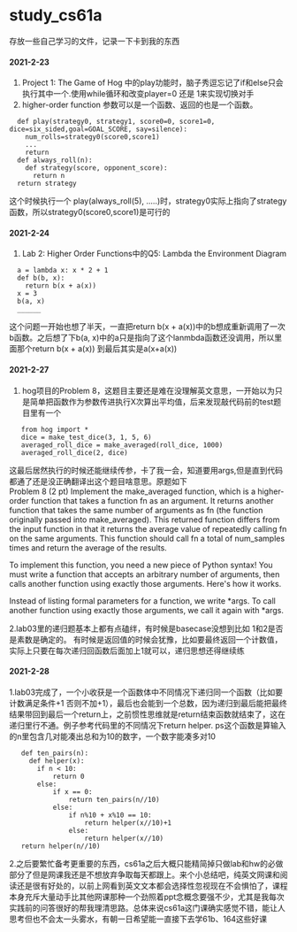 # study_cs61a
存放一些自己学习的文件，记录一下卡到我的东西  
#### 2021-2-23  
  1. Project 1: The Game of Hog 中的play功能时，脑子秀逗忘记了if和else只会执行其中一个.使用while循环和改变player=0 还是 1来实现切换对手  
  2. higher-order function 参数可以是一个函数、返回的也是一个函数。  
  ```
    def play(strategy0, strategy1, score0=0, score1=0, dice=six_sided,goal=GOAL_SCORE, say=silence):
      num_rolls=strategy0(score0,score1)
      ...
      return 
    def always_roll(n):
      def strategy(score, opponent_score):
        return n
    return strategy
  ```
   这个时候执行一个 play(always_roll(5), .....)时，strategy0实际上指向了strategy函数，所以strategy0(score0,score1)是可行的  
#### 2021-2-24  
  1. Lab 2: Higher Order Functions中的Q5: Lambda the Environment Diagram    
  ```
    a = lambda x: x * 2 + 1
    def b(b, x):
      return b(x + a(x))
    x = 3
    b(a, x)
    ______
  ```  
  这个问题一开始也想了半天，一直把return b(x + a(x))中的b想成重新调用了一次b函数。之后想了下b(a, x)中的a只是指向了这个lanmbda函数还没调用，所以里面那个return b(x + a(x))
  到最后其实是a(x+a(x))  
#### 2021-2-27  
  1. hog项目的Problem 8，这题目主要还是难在没理解英文意思，一开始以为只是简单把函数作为参数传进执行X次算出平均值，后来发现敲代码前的test题目里有一个  
 ```
    from hog import *
    dice = make_test_dice(3, 1, 5, 6)
    averaged_roll_dice = make_averaged(roll_dice, 1000)
    averaged_roll_dice(2, dice)
  ```
  这最后居然执行的时候还能继续传参，卡了我一会，知道要用args,但是直到代码都通了还是没正确翻译出这个题目啥意思。原题如下  
  Problem 8 (2 pt)
Implement the make_averaged function, which is a higher-order function that takes a function fn as an argument. It returns another function that takes the same number of arguments as fn (the function originally passed into make_averaged). This returned function differs from the input function in that it returns the average value of repeatedly calling fn on the same arguments. This function should call fn a total of num_samples times and return the average of the results.

To implement this function, you need a new piece of Python syntax! You must write a function that accepts an arbitrary number of arguments, then calls another function using exactly those arguments. Here's how it works.

Instead of listing formal parameters for a function, we write *args. To call another function using exactly those arguments, we call it again with *args.   
  
2.lab03里的递归题基本上都有点磕绊，有时候是basecase没想到比如 1和2是否是素数是确定的。 有时候是返回值的时候会犹豫，比如要最终返回一个计数值，实际上只要在每次递归回函数后面加上1就可以，递归思想还得继续练  
 #### 2021-2-28  
  1.lab03完成了，一个小收获是一个函数体中不同情况下递归同一个函数（比如要计数满足条件+1 否则不加+1），最后也会能到一个总数，因为递归到最后能把最终结果带回到最后一个return上，之前惯性思维就是return结束函数就结束了，这在递归里行不通。例子参考代码里的不同情况下return helper. ps这个函数是算输入的n里包含几对能凑出总和为10的数字，一个数字能凑多对10
 ```
    def ten_pairs(n):
      def helper(x):
        if n < 10:
            return 0
        else:
            if x == 0:
                return ten_pairs(n//10)
            else:
                if n%10 + x%10 == 10:
                    return helper(x//10)+1
                else:
                    return helper(x//10)
    return helper(n//10)
 ```
  2.之后要繁忙备考更重要的东西，cs61a之后大概只能精简掉只做lab和hw的必做部分了但是网课我还是不想放弃争取每天都跟上。来个小总结吧，纯英文网课和阅读还是很有好处的，以前上网看到英文文本都会选择性忽视现在不会惧怕了，课程本身充斥大量动手比其他网课那种一个劲照着ppt念概念要强不少，尤其是我每次实践前的问答很好的帮我理清思路。总体来说cs61a这门课确实感觉不错，能让人思考但也不会太一头雾水，有朝一日希望能一直接下去学61b、164这些好课
 
